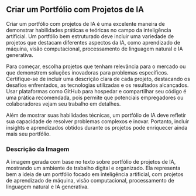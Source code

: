 ## Criar um Portfólio com Projetos de IA
Criar um portfólio com projetos de IA é uma excelente maneira de demonstrar habilidades práticas e teóricas no campo da inteligência artificial. Um portfólio bem estruturado deve incluir uma variedade de projetos que destacam diferentes aspectos da IA, como aprendizado de máquina, visão computacional, processamento de linguagem natural e IA generativa.

Para começar, escolha projetos que tenham relevância para o mercado ou que demonstrem soluções inovadoras para problemas específicos. Certifique-se de incluir uma descrição clara de cada projeto, destacando os desafios enfrentados, as tecnologias utilizadas e os resultados alcançados. Usar plataformas como GitHub para hospedar e compartilhar seu código é uma prática recomendada, pois permite que potenciais empregadores ou colaboradores vejam seu trabalho em detalhes.

Além de mostrar suas habilidades técnicas, um portfólio de IA deve refletir sua capacidade de resolver problemas complexos e inovar. Portanto, incluir insights e aprendizados obtidos durante os projetos pode enriquecer ainda mais seu portfólio.

### Descrição da Imagem
A imagem gerada com base no texto sobre portfólio de projetos de IA, mostrando um ambiente de trabalho digital e organizado. Ela representa bem a ideia de um portfólio focado em inteligência artificial, com projetos de aprendizado de máquina, visão computacional, processamento de linguagem natural e IA generativa.
